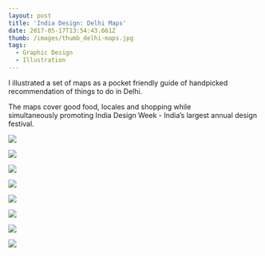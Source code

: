 ```yaml
---
layout: post
title: 'India Design: Delhi Maps'
date: 2017-05-17T13:54:43.661Z
thumb: /images/thumb_delhi-maps.jpg
tags:
  - Graphic Design
  - Illustration
---
```

I illustrated a set of maps as a pocket friendly guide of handpicked recommendation of things to do in Delhi.

The maps cover good food, locales and shopping while simultaneously promoting India Design Week - India’s largest annual design festival.

![](/images/01DelhiMap.jpg)

![](/images/02DelhiMap.jpg)

![](/images/03DelhiMap.jpg)

![](/images/04DelhiMap.jpg)

![](/images/05DelhiMap.jpg)

![](/images/06DelhiMap.jpg)

![](/images/07DelhiMap.jpg)

![](/images/08DelhiMap.jpg)
